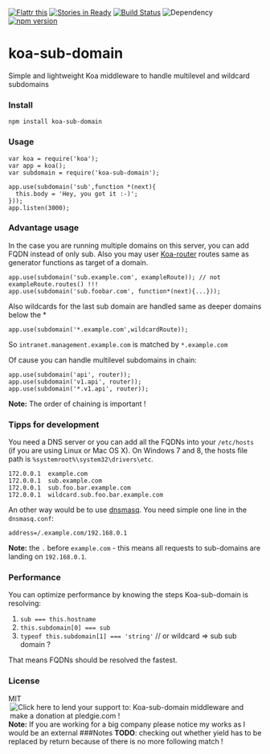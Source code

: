 
<a href="https://flattr.com/submit/auto?user_id=Student007&url=https%3A%2F%2Fgithub.com%2FStudent007%2Fkoa-sub-domain" target="_blank"><img src="http://button.flattr.com/flattr-badge-large.png" alt="Flattr this" title="Flattr this" border="0"></a>
[![Stories in Ready](https://badge.waffle.io/Student007/koa-sub-domain.png?label=ready&title=Ready)](https://waffle.io/Student007/koa-sub-domain) [![Build Status](https://travis-ci.org/Student007/koa-sub-domain.svg)](https://travis-ci.org/Student007/koa-sub-domain) ![Dependency](https://david-dm.org/student007/koa-sub-domain.svg) [![npm version](https://badge.fury.io/js/koa-sub-domain.svg)](http://badge.fury.io/js/koa-sub-domain)
# koa-sub-domain
Simple and lightweight Koa middleware to handle multilevel and wildcard subdomains

### Install

```
npm install koa-sub-domain
```

### Usage

```
var koa = require('koa');
var app = koa();
var subdomain = require('koa-sub-domain');

app.use(subdomain('sub',function *(next){
  this.body = 'Hey, you got it :-)';
}));
app.listen(3000);
```

### Advantage usage

In the case you are running multiple domains on this server, you can add FQDN instead of only sub. Also you may user [Koa-router](https://github.com/alexmingoia/koa-router) routes same as generator functions as target of a domain.

```
app.use(subdomain('sub.example.com', exampleRoute)); // not exampleRoute.routes() !!!
app.use(subdomain('sub.foobar.com', function*(next){...}));
```

Also wildcards for the last sub domain are handled same as deeper domains below the * 

```
app.use(subdomain('*.example.com',wildcardRoute));

```
So `intranet.management.example.com` is matched by `*.example.com`

Of cause you can handle multilevel subdomains in chain:

```
app.use(subdomain('api', router));
app.use(subdomain('v1.api', router));
app.use(subdomain('*.v1.api', router));
```
**Note:** The order of chaining is important !

### Tipps for development 

You need a DNS server or you can add all the FQDNs into your `/etc/hosts` (if you are using Linux or Mac OS X). On Windows 7 and 8, the hosts file path is `%systemroot%\system32\drivers\etc`.

```
172.0.0.1  example.com
172.0.0.1  sub.example.com
172.0.0.1  sub.foo.bar.example.com
172.0.0.1  wildcard.sub.foo.bar.example.com
```

An other way would be to use [dnsmasq](http://thekelleys.org.uk/dnsmasq/doc.html). You need simple one line in the `dnsmasq.conf`:

```
address=/.example.com/192.168.0.1
```
**Note:** the `.` before `example.com` - this means all requests to sub-domains are landing on `192.168.0.1`.

### Performance

You can optimize performance by knowing the steps Koa-sub-domain is resolving:


1. `sub === this.hostname`
2. `this.subdomain[0] === sub`
3. `typeof this.subdomain[1] === 'string'` // or wildcard => sub sub domain ?

That means FQDNs should be resolved the fastest.

### License
MIT<a href='https://pledgie.com/campaigns/29613'><img align='right' alt='Click here to lend your support to: Koa-sub-domain middleware and make a donation at pledgie.com !' src='https://pledgie.com/campaigns/29613.png?skin_name=chrome' border='0' ></a>

**Note:** If you are working for a big company please notice my works as I would be an external 
###Notes
**TODO**: checking out whether yield has to be replaced by return because of there is no more following match !
